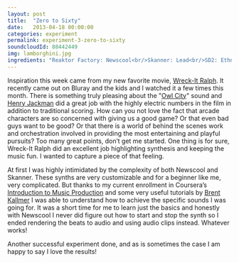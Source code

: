 ```yaml
---
layout: post
title:  "Zero to Sixty"
date:   2013-04-18 00:00:00
categories: experiment
permalink: experiment-3-zero-to-sixty
soundcloudId: 88442449
img: lamborghini.jpg
ingredients: "Reaktor Factory: Newscool<br/>Skanner: Lead<br/>SD2: Ethnic Metals<br/>SD2: Midi Perf Multis<br/>HS: 2nd Viloins – Short Tight"
---
```


Inspiration this week came from my new favorite movie, [Wreck-It Ralph](http://www.imdb.com/title/tt1772341/). It recently came out on Bluray and the kids and I watched it a few times this month. There is something truly pleasing about the "[Owl City](http://www.imdb.com/name/nm5346646/)" sound and [Henry Jackman](http://www.imdb.com/name/nm2273444/) did a great job with the highly electric numbers in the film in addition to traditional scoring. How can you not love the fact that arcade characters are so concerned with giving us a good game? Or that even bad guys want to be good? Or that there is a world of behind the scenes work and orchestration involved in providing the most entertaining and playful pursuits? Too many great points, don’t get me started. One thing is for sure, Wreck-It Ralph did an excellent job highlighting synthesis and keeping the music fun. I wanted to capture a piece of that feeling.

At first I was highly intimidated by the complexity of both Newscool and Skanner. These synths are very customizable and for a beginner like me, very complicated. But thanks to my current enrollment in Coursera’s [Introduction to Music Production](https://www.coursera.org/course/musicproduction) and some very useful tutorials by [Brent Kallmer](http://www.youtube.com/user/bkallmer) I was able to understand how to achieve the specific sounds I was going for. It was a short time for me to learn just the basics and honestly with Newscool I never did figure out how to start and stop the synth so I ended rendering the beats to audio and using audio clips instead. Whatever works!

Another successful experiment done, and as is sometimes the case I am happy to say I love the results!